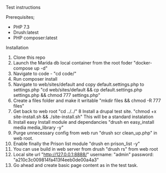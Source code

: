 Test instructions

Prerequisites;

- PHP 7.3
- Drush:latest
- PHP composer:latest

Installation
1. Clone this repo
2. Launch the Marida db local container from the root foder "docker-compose up -d"
3. Navigate to code - "cd code/"
4. Run composer install
5. Navigate to web/sites/default and copy default.settings.php to settings.php "cd web/sites/default && cp default.settings.php settings.php && chmod 777 settings.php"
6. Create a files folder and make it writable "mkdir files && chmod -R 777 files" 
7. Get back to web root "cd ../../"
8 Install a drupal test site. "chmod +x site-install.sh && ./site-install.sh" This will be a standard instalation
9. Install easy Install module and dependancies "drush en easy_install media media_library -y"
10. Purge unnecessary config from web run "drush scr clean_up.php" in web root.
11. Enable finally the Prison list module "drush en prison_list -y"
12. You can use build in web server from drush "drush rs" from web root
13. Local site url "http://127.0.0.1:8888/" username: "admin" password: "a210c3c009814fa413f4eeb0de00a4a3"
14. Go ahead and create basic page content as in the test task.



